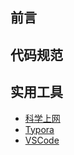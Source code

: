 
## 前言

## 代码规范

## 实用工具

- [科学上网](./%E5%AE%9E%E7%94%A8%E5%B7%A5%E5%85%B7/%E7%A7%91%E5%AD%A6%E4%B8%8A%E7%BD%91.md)
- [Typora](./%E5%AE%9E%E7%94%A8%E5%B7%A5%E5%85%B7/Typora.md)
- [VSCode](./%E5%AE%9E%E7%94%A8%E5%B7%A5%E5%85%B7/VSCode.md)
